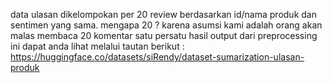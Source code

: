 data ulasan dikelompokan per 20 review berdasarkan id/nama produk dan sentimen yang sama. mengapa 20 ? karena asumsi kami adalah orang akan malas membaca 20 komentar satu persatu
hasil output dari preprocessing ini dapat anda lihat melalui tautan berikut : https://huggingface.co/datasets/siRendy/dataset-sumarization-ulasan-produk
